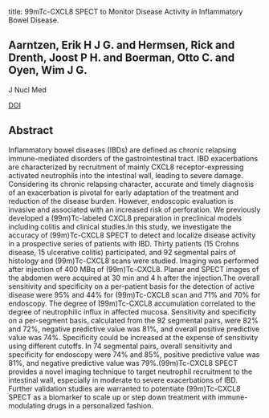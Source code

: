 title: 99mTc-CXCL8 SPECT to Monitor Disease Activity in Inflammatory Bowel Disease.

## Aarntzen, Erik H J G. and Hermsen, Rick and Drenth, Joost P H. and Boerman, Otto C. and Oyen, Wim J G.
J Nucl Med

<a href="https://doi.org/10.2967/jnumed.115.165795">DOI</a>

## Abstract
Inflammatory bowel diseases (IBDs) are defined as chronic relapsing immune-mediated disorders of the gastrointestinal tract. IBD exacerbations are characterized by recruitment of mainly CXCL8 receptor-expressing activated neutrophils into the intestinal wall, leading to severe damage. Considering its chronic relapsing character, accurate and timely diagnosis of an exacerbation is pivotal for early adaptation of the treatment and reduction of the disease burden. However, endoscopic evaluation is invasive and associated with an increased risk of perforation. We previously developed a (99m)Tc-labeled CXCL8 preparation in preclinical models including colitis and clinical studies.In this study, we investigate the accuracy of (99m)Tc-CXCL8 SPECT to detect and localize disease activity in a prospective series of patients with IBD. Thirty patients (15 Crohns disease, 15 ulcerative colitis) participated, and 92 segmental pairs of histology and (99m)Tc-CXCL8 scans were studied. Imaging was performed after injection of 400 MBq of (99m)Tc-CXCL8. Planar and SPECT images of the abdomen were acquired at 30 min and 4 h after the injection.The overall sensitivity and specificity on a per-patient basis for the detection of active disease were 95% and 44% for (99m)Tc-CXCL8 scan and 71% and 70% for endoscopy. The degree of (99m)Tc-CXCL8 accumulation correlated to the degree of neutrophilic influx in affected mucosa. Sensitivity and specificity on a per-segment basis, calculated from the 92 segmental pairs, were 82% and 72%, negative predictive value was 81%, and overall positive predictive value was 74%. Specificity could be increased at the expense of sensitivity using different cutoffs. In 74 segmental pairs, overall sensitivity and specificity for endoscopy were 74% and 85%, positive predictive value was 81%, and negative predictive value was 79%.(99m)Tc-CXCL8 SPECT provides a novel imaging technique to target neutrophil recruitment to the intestinal wall, especially in moderate to severe exacerbations of IBD. Further validation studies are warranted to potentiate (99m)Tc-CXCL8 SPECT as a biomarker to scale up or step down treatment with immune-modulating drugs in a personalized fashion.

